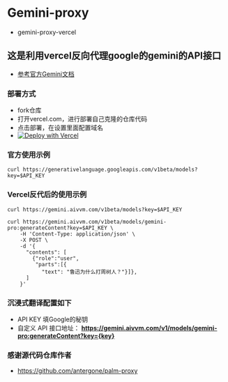 # Gemini-proxy

- gemini-proxy-vercel

## 这是利用vercel反向代理google的gemini的API接口

- [参考官方Gemini文档](https://ai.google.dev/tutorials/rest_quickstart)

### 部署方式

- fork仓库
- 打开vercel.com，进行部署自己克隆的仓库代码
- 点击部署，在设置里面配置域名
- [![Deploy with Vercel](https://vercel.com/button)](https://vercel.com/new/clone?repository-url=https://github.com/CaoYunzhou/gemini-proxy)

### 官方使用示例

```shell
curl https://generativelanguage.googleapis.com/v1beta/models?key=$API_KEY
```

### Vercel反代后的使用示例

```shell
curl https://gemini.aivvm.com/v1beta/models?key=$API_KEY
```

```shell
curl https://gemini.aivvm.com/v1beta/models/gemini-pro:generateContent?key=$API_KEY \
    -H 'Content-Type: application/json' \
    -X POST \
    -d '{
      "contents": [
        {"role":"user",
         "parts":[{
           "text": "鲁迅为什么打周树人？"}]},
      ]
    }'

```

### 沉浸式翻译配置如下

- API KEY 填Google的秘钥
- 自定义 API 接口地址： **https://gemini.aivvm.com/v1/models/gemini-pro:generateContent?key={key}**

### 感谢源代码仓库作者

- <https://github.com/antergone/palm-proxy>
